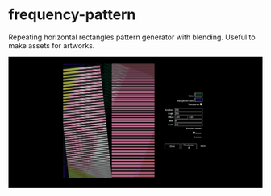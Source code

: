 # frequency-pattern
Repeating horizontal rectangles pattern generator with blending. Useful to make assets for artworks.

![screenshot](screen.png "Screenshot")
